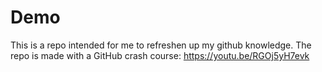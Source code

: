 # Demo

This is a repo intended for me to refreshen up my github knowledge. The repo is made with a GitHub crash course: 
https://youtu.be/RGOj5yH7evk
